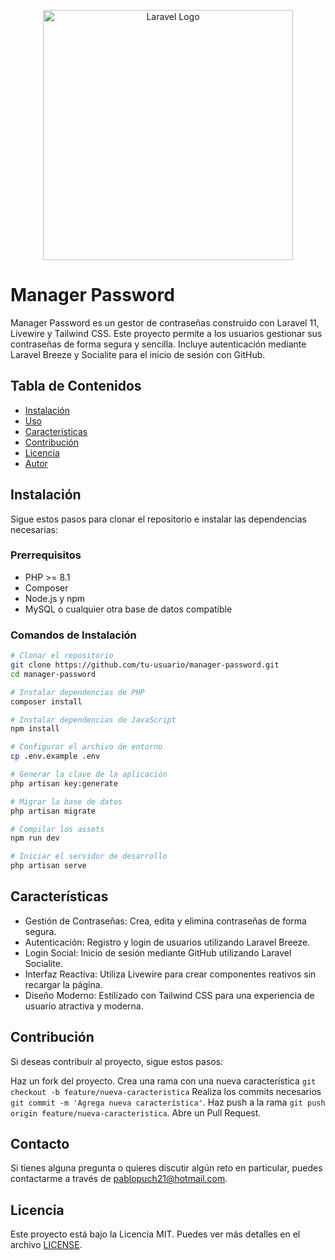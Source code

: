 <p align="center"><a href="https://laravel.com" target="_blank"><img src="https://raw.githubusercontent.com/laravel/art/master/logo-lockup/5%20SVG/2%20CMYK/1%20Full%20Color/laravel-logolockup-cmyk-red.svg" width="400" alt="Laravel Logo"></a></p>

# Manager Password

Manager Password es un gestor de contraseñas construido con Laravel 11, Livewire y Tailwind CSS. Este proyecto permite a los usuarios gestionar sus contraseñas de forma segura y sencilla. Incluye autenticación mediante Laravel Breeze y Socialite para el inicio de sesión con GitHub.

## Tabla de Contenidos

- [Instalación](#instalación)
- [Uso](#uso)
- [Características](#características)
- [Contribución](#contribución)
- [Licencia](#licencia)
- [Autor](#autor)

## Instalación

Sigue estos pasos para clonar el repositorio e instalar las dependencias necesarias:

### Prerrequisitos

- PHP >= 8.1
- Composer
- Node.js y npm
- MySQL o cualquier otra base de datos compatible

### Comandos de Instalación

```bash
# Clonar el repositorio
git clone https://github.com/tu-usuario/manager-password.git
cd manager-password

# Instalar dependencias de PHP
composer install

# Instalar dependencias de JavaScript
npm install

# Configurar el archivo de entorno
cp .env.example .env

# Generar la clave de la aplicación
php artisan key:generate

# Migrar la base de datos
php artisan migrate

# Compilar los assets
npm run dev

# Iniciar el servidor de desarrollo
php artisan serve
```

## Características
- Gestión de Contraseñas: Crea, edita y elimina contraseñas de forma segura.
- Autenticación: Registro y login de usuarios utilizando Laravel Breeze.
- Login Social: Inicio de sesión mediante GitHub utilizando Laravel Socialite.
- Interfaz Reactiva: Utiliza Livewire para crear componentes reativos sin recargar la página.
- Diseño Moderno: Estilizado con Tailwind CSS para una experiencia de usuario atractiva y moderna.

## Contribución
Si deseas contribuir al proyecto, sigue estos pasos:

Haz un fork del proyecto.
Crea una rama con una nueva característica ```git checkout -b feature/nueva-caracteristica```
Realiza los commits necesarios ```git commit -m 'Agrega nueva característica'```.
Haz push a la rama ```git push origin feature/nueva-caracteristica```.
Abre un Pull Request.

## Contacto

Si tienes alguna pregunta o quieres discutir algún reto en particular, puedes contactarme a través de [pablopuch21@hotmail.com](mailto:pablopuch21@hotmail.com).

## Licencia

Este proyecto está bajo la Licencia MIT. Puedes ver más detalles en el archivo [LICENSE](./LICENSE).
